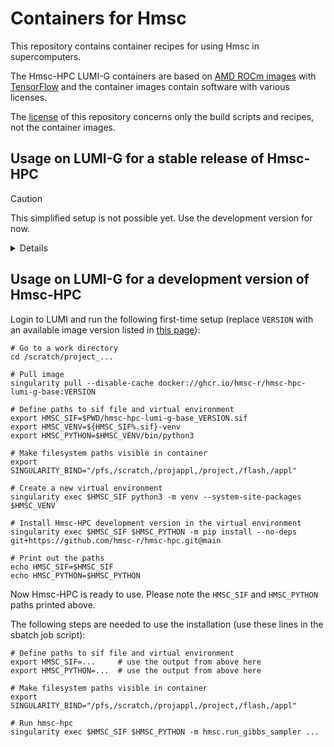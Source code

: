 # Containers for Hmsc

This repository contains container recipes for using Hmsc in supercomputers.

The Hmsc-HPC LUMI-G containers are based on [AMD ROCm images](https://rocm.docs.amd.com/projects/install-on-linux/en/latest/how-to/docker.html) with [TensorFlow](https://hub.docker.com/r/rocm/tensorflow) and the container images contain software with various licenses.

The [license](LICENSE) of this repository concerns only the build scripts and recipes, not the container images.


## Usage on LUMI-G for a stable release of Hmsc-HPC

> [!CAUTION]
> This simplified setup is not possible yet. Use the development version for now.

<details>

Login to LUMI and run the following first-time setup
(replace `VERSION` with an available image version listed in [this page](../../pkgs/container/hmsc-hpc-lumi-g)):

    # Go to a work directory
    cd /scratch/project_...

    # Pull image
    singularity pull --disable-cache docker://ghcr.io/hmsc-r/hmsc-hpc-lumi-g:VERSION

    # Define path to the sif file
    export HMSC_SIF=$PWD/hmsc-hpc-lumi-g_VERSION.sif

    # Print out the path
    echo HMSC_SIF=$HMSC_SIF

Now Hmsc-HPC is ready to use. Please note the `HMSC_SIF` path printed above.

The following steps are needed to use the installation (use these lines in the sbatch job script):

    # Define path to the sif file
    export HMSC_SIF=...     # use the output from above here

    # Make filesystem paths visible in container
    export SINGULARITY_BIND="/pfs,/scratch,/projappl,/project,/flash,/appl"

    # Run hmsc-hpc
    singularity run $HMSC_SIF -m hmsc.run_gibbs_sampler ...

</details>


## Usage on LUMI-G for a development version of Hmsc-HPC

Login to LUMI and run the following first-time setup
(replace `VERSION` with an available image version listed in [this page](../../pkgs/container/hmsc-hpc-lumi-g-base)):

    # Go to a work directory
    cd /scratch/project_...

    # Pull image
    singularity pull --disable-cache docker://ghcr.io/hmsc-r/hmsc-hpc-lumi-g-base:VERSION

    # Define paths to sif file and virtual environment
    export HMSC_SIF=$PWD/hmsc-hpc-lumi-g-base_VERSION.sif
    export HMSC_VENV=${HMSC_SIF%.sif}-venv
    export HMSC_PYTHON=$HMSC_VENV/bin/python3

    # Make filesystem paths visible in container
    export SINGULARITY_BIND="/pfs,/scratch,/projappl,/project,/flash,/appl"

    # Create a new virtual environment
    singularity exec $HMSC_SIF python3 -m venv --system-site-packages $HMSC_VENV

    # Install Hmsc-HPC development version in the virtual environment
    singularity exec $HMSC_SIF $HMSC_PYTHON -m pip install --no-deps git+https://github.com/hmsc-r/hmsc-hpc.git@main

    # Print out the paths
    echo HMSC_SIF=$HMSC_SIF
    echo HMSC_PYTHON=$HMSC_PYTHON

Now Hmsc-HPC is ready to use. Please note the `HMSC_SIF` and `HMSC_PYTHON` paths printed above.

The following steps are needed to use the installation (use these lines in the sbatch job script):

    # Define paths to sif file and virtual environment
    export HMSC_SIF=...     # use the output from above here
    export HMSC_PYTHON=...  # use the output from above here

    # Make filesystem paths visible in container
    export SINGULARITY_BIND="/pfs,/scratch,/projappl,/project,/flash,/appl"

    # Run hmsc-hpc
    singularity exec $HMSC_SIF $HMSC_PYTHON -m hmsc.run_gibbs_sampler ...


